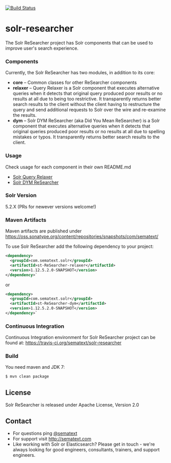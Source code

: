 [![Build Status](https://travis-ci.org/sematext/solr-researcher.svg?branch=master)](https://travis-ci.org/sematext/solr-researcher)

# solr-researcher

The Solr ReSearcher project has Solr components that can be used to improve user's search experience.

### Components
Currently, the Solr ReSearcher has two modules, in addition to its core:
* **core** – Common classes for other ReSearcher components
* **relaxer** – Query Relaxer is a Solr component that executes alternative queries when it detects that original query produced poor results or no results at all due to being too restrictive. It transparently returns better search results to the client without the client having to restructure the query and send additional requests to Solr over the wire and re-examine the results.
* **dym** – Solr DYM ReSearcher (aka Did You Mean ReSearcher) is a Solr component that executes alternative queries when it detects that original queries produced poor results or no results at all due to spelling mistakes or typos. It transparently returns better search results to the client.

### Usage
Check usage for each component in their own README.md
* [Solr Query Relaxer](https://github.com/sematext/solr-researcher/tree/master/relaxer)
* [Solr DYM ReSearcher](https://github.com/sematext/solr-researcher/tree/master/dym)


### Solr Version
5.2.X (PRs for newever versions welcome!)

### Maven Artifacts
Maven artifacts are published under https://oss.sonatype.org/content/repositories/snapshots/com/sematext/

To use Solr ReSearcher add the following dependency to your project:

```xml
<dependency>
  <groupId>com.sematext.solr</groupId>
  <artifactId>st-ReSearcher-relaxer</artifactId>
  <version>1.12.5.2.0-SNAPSHOT</version>
</dependency>`
```
or

```xml
<dependency>
  <groupId>com.sematext.solr</groupId>
  <artifactId>st-ReSearcher-dym</artifactId>
  <version>1.12.5.2.0-SNAPSHOT</version>
</dependency>`
```

### Continuous Integration
Continuous Integration environment for Solr ReSearcher project can be found at: https://travis-ci.org/sematext/solr-researcher

### Build

You need maven and JDK 7:

```sh
$ mvn clean package
```

## License
Solr ReSearcher is released under Apache License, Version 2.0

## Contact
* For questions ping [@sematext](http://twitter.com/sematext)
* For support visit http://sematext.com
* Like working with Solr or Elasticsearch?  Please get in touch - we're always looking for good engineers, consultants, trainers, and support engineers.
